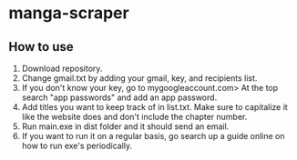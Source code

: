 # manga-scraper

## How to use
1. Download repository.
2. Change gmail.txt by adding your gmail, key, and recipients list.
3. If you don't know your key, go to mygoogleaccount.com> At the top search "app passwords" and add an app password.
4. Add titles you want to keep track of in list.txt. Make sure to capitalize it like the website does and don't include the chapter number.
5. Run main.exe in dist folder and it should send an email.
6. If you want to run it on a regular basis, go search up a guide online on how to run exe's periodically.

